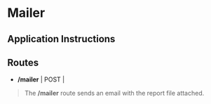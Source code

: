 # Mailer
## Application Instructions

## Routes

- **/mailer** | POST |
> The **/mailer** route sends an email with the report file attached.

